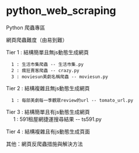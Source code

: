 # python_web_scraping
Python 爬蟲專區

網頁爬蟲難度（由易到難）

Tier 1 : 結構簡單且無js動態生成網頁

      1 : 生活市集爬蟲 -- 生活市集.py
      2 : 瘋狂賣客爬蟲 -- crazy.py
      3 : moviesun美劇名稱爬蟲 -- moviesun.py
 
Tier 2 : 結構複雜且無js動態生成網頁
      
      1 : 每部美劇每一季觀眾review的url -- tomato_url.py
 
Tier 3 : 結構簡單且有js動態生成網頁
      
      1 : 591租屋網捷運搜尋結果 -- ts591.py
 
Tier 4 : 結構複雜且有js動態生成頁面
 
其他：網頁反爬蟲措施與解決方法
 
